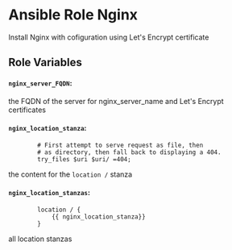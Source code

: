 # Ansible Role Nginx
Install Nginx with cofiguration using Let's Encrypt certificate

## Role Variables

#### `nginx_server_FQDN`:
the FQDN of the server for nginx_server_name and Let's Encrypt certificates

#### `nginx_location_stanza`: 
```
        # First attempt to serve request as file, then
        # as directory, then fall back to displaying a 404.
        try_files $uri $uri/ =404;
```
the content for the `location /` stanza

#### `nginx_location_stanzas`: 
```
        location / {
            {{ nginx_location_stanza}}
        }
```
all location stanzas